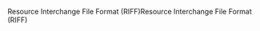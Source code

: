 <span data-ttu-id="4afd4-101">Resource Interchange File Format (RIFF)</span><span class="sxs-lookup"><span data-stu-id="4afd4-101">Resource Interchange File Format (RIFF)</span></span>